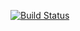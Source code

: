 [![Build Status](https://travis-ci.org/Ivanopulopulo/IK.svg?branch=master)](https://travis-ci.org/Ivanopulopulo/IK)
